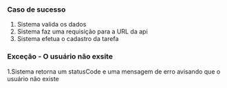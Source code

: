 ### Caso de sucesso

1. Sistema valida os dados
2. Sistema faz uma requisição para a URL da api
3. Sistema efetua o cadastro da tarefa

### Exceção - O usuário não exsite

1.Sistema retorna um statusCode e uma mensagem de erro avisando que o usuário não existe
